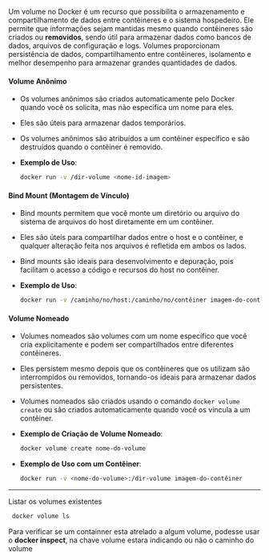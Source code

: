 Um volume no Docker é um recurso que possibilita o armazenamento e compartilhamento de dados entre contêineres e o sistema hospedeiro. Ele permite que informações sejam mantidas mesmo quando contêineres são criados ou **removidos**, sendo útil para armazenar dados como bancos de dados, arquivos de configuração e logs. Volumes proporcionam persistência de dados, compartilhamento entre contêineres, isolamento e melhor desempenho para armazenar grandes quantidades de dados. 

#### Volume Anônimo

- Os volumes anônimos são criados automaticamente pelo Docker quando você os solicita, mas não especifica um nome para eles.
- Eles são úteis para armazenar dados temporários.
- Os volumes anônimos são atribuídos a um contêiner específico e são destruídos quando o contêiner é removido.

- **Exemplo de Uso**:
  ```bash
  docker run -v /dir-volume <nome-id-imagem>

#### Bind Mount (Montagem de Vínculo)


- Bind mounts permitem que você monte um diretório ou arquivo do sistema de arquivos do host diretamente em um contêiner.
- Eles são úteis para compartilhar dados entre o host e o contêiner, e qualquer alteração feita nos arquivos é refletida em ambos os lados.
- Bind mounts são ideais para desenvolvimento e depuração, pois facilitam o acesso a código e recursos do host no contêiner.

- **Exemplo de Uso**:
  ```bash
  docker run -v /caminho/no/host:/caminho/no/contêiner imagem-do-contêiner


#### Volume Nomeado

- Volumes nomeados são volumes com um nome específico que você cria explicitamente e podem ser compartilhados entre diferentes contêineres.
- Eles persistem mesmo depois que os contêineres que os utilizam são interrompidos ou removidos, tornando-os ideais para armazenar dados persistentes.
- Volumes nomeados são criados usando o comando ```docker volume create``` ou são criados automaticamente quando você os vincula a um contêiner.

- **Exemplo de Criação de Volume Nomeado**:
  ```bash
  docker volume create nome-do-volume


- **Exemplo de Uso com um Contêiner**:
  ```bash
  docker run -v <nome-do-volume>:/dir-volume imagem-do-contêiner


------------------------------------------------------------------------------------------------------------------------------------

Listar os volumes existentes
```bash
 docker volume ls
```

Para verificar se um containner esta atrelado a algum volume, podesse usar o **docker inspect**, na chave volume estara indicando ou não o caminho do volume

  

